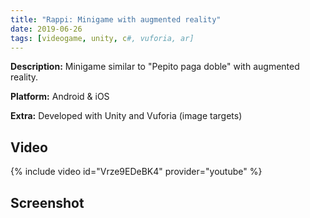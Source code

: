 ```yaml
---
title: "Rappi: Minigame with augmented reality"
date: 2019-06-26
tags: [videogame, unity, c#, vuforia, ar]
---
```


<b>Description:</b> Minigame similar to "Pepito paga doble" with augmented reality.

<b>Platform:</b> Android & iOS

<b>Extra:</b> Developed with Unity and Vuforia (image targets)

## Video
{% include video id="Vrze9EDeBK4" provider="youtube" %}

## Screenshot
<img src="{{ site.url }}{{ site.baseurl }}/assets/images/posts/RappiAR/rappi_ar_1.png" alt="">

